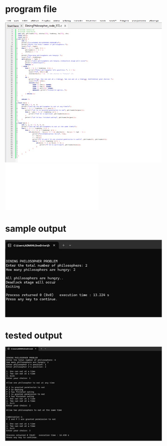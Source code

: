 # program file
![program file](DiningPhilosopher_code.jpeg)
![program file](DiningPhilosopherFile.c)

# sample output
![sample output](DiningPhilosopher_IO.jpeg)

# tested output
![tested output](DiningPhilosopher_EO.jpeg)
